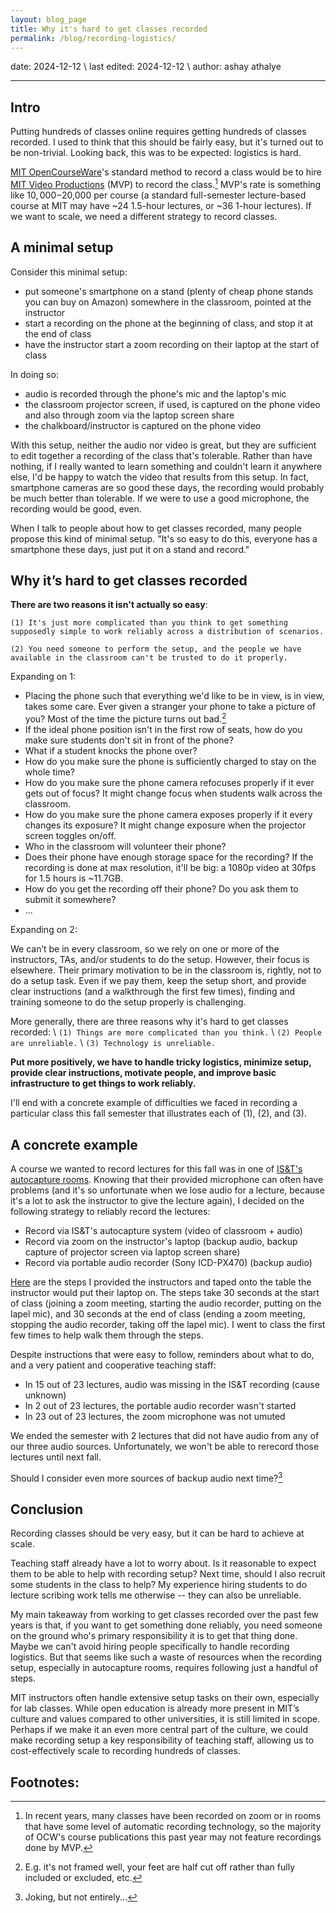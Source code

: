 ```yaml
---
layout: blog_page
title: Why it's hard to get classes recorded
permalink: /blog/recording-logistics/
---
```


date: 2024-12-12 \\
last edited: 2024-12-12 \\
author: ashay athalye

---

## Intro

Putting hundreds of classes online requires getting hundreds of classes recorded. I used to think that this should be fairly easy, but it's turned out to be non-trivial. Looking back, this was to be expected: logistics is hard.

[MIT OpenCourseWare](https://ocw.mit.edu/)'s standard method to record a class would be to hire [MIT Video Productions](https://mvp.mit.edu/) (MVP) to record the class.[^1] MVP's rate is something like $10,000-$20,000 per course (a standard full-semester lecture-based course at MIT may have ~24 1.5-hour lectures, or ~36 1-hour lectures). If we want to scale, we need a different strategy to record classes.

## A minimal setup

Consider this minimal setup:
- put someone's smartphone on a stand (plenty of cheap phone stands you can buy on Amazon) somewhere in the classroom, pointed at the instructor
- start a recording on the phone at the beginning of class, and stop it at the end of class
- have the instructor start a zoom recording on their laptop at the start of class

In doing so:
- audio is recorded through the phone's mic and the laptop's mic
- the classroom projector screen, if used, is captured on the phone video and also through zoom via the laptop screen share
- the chalkboard/instructor is captured on the phone video

With this setup, neither the audio nor video is great, but they are sufficient to edit together a recording of the class that's tolerable. Rather than have nothing, if I really wanted to learn something and couldn't learn it anywhere else, I'd be happy to watch the video that results from this setup. In fact, smartphone cameras are so good these days, the recording would probably be much better than tolerable. If we were to use a good microphone, the recording would be good, even.

When I talk to people about how to get classes recorded, many people propose this kind of minimal setup. "It's so easy to do this, everyone has a smartphone these days, just put it on a stand and record." 

## Why it’s hard to get classes recorded

<b>There are two reasons it isn't actually so easy</b>:

`(1) It's just more complicated than you think to get something supposedly simple to work reliably across a distribution of scenarios.`

`(2) You need someone to perform the setup, and the people we have available in the classroom can't be trusted to do it properly.`

Expanding on 1:
- Placing the phone such that everything we'd like to be in view, is in view, takes some care. Ever given a stranger your phone to take a picture of you? Most of the time the picture turns out bad.[^2]
- If the ideal phone position isn't in the first row of seats, how do you make sure students don't sit in front of the phone?
- What if a student knocks the phone over?
- How do you make sure the phone is sufficiently charged to stay on the whole time?
- How do you make sure the phone camera refocuses properly if it ever gets out of focus? It might change focus when students walk across the classroom.
- How do you make sure the phone camera exposes properly if it every changes its exposure? It might change exposure when the projector screen toggles on/off.
- Who in the classroom will volunteer their phone?
- Does their phone have enough storage space for the recording? If the recording is done at max resolution, it'll be big: a 1080p video at 30fps for 1.5 hours is ~11.7GB.
- How do you get the recording off their phone? Do you ask them to submit it somewhere?
- ...

Expanding on 2:

We can’t be in every classroom, so we rely on one or more of the instructors, TAs, and/or students to do the setup. However, their focus is elsewhere. Their primary motivation to be in the classroom is, rightly, not to do a setup task. Even if we pay them, keep the setup short, and provide clear instructions (and a walkthrough the first few times), finding and training someone to do the setup properly is challenging. 

More generally, there are three reasons why it's hard to get classes recorded: \\
`(1) Things are more complicated than you think.` \\
`(2) People are unreliable.` \\
`(3) Technology is unreliable.`

<b>Put more positively, we have to handle tricky logistics, minimize setup, provide clear instructions, motivate people, and improve basic infrastructure to get things to work reliably.</b>

I'll end with a concrete example of difficulties we faced in recording a particular class this fall semester that illustrates each of (1), (2), and (3).

## A concrete example
A course we wanted to record lectures for this fall was in one of [IS&T's autocapture rooms](https://ist.mit.edu/lecture-capture). Knowing that their provided microphone can often have problems (and it's so unfortunate when we lose audio for a lecture, because it's a lot to ask the instructor to give the lecture again), I decided on the following strategy to reliably record the lectures:

- Record via IS&T's autocapture system (video of classroom + audio)
- Record via zoom on the instructor's laptop (backup audio, backup capture of projector screen via laptop screen share)
- Record via portable audio recorder (Sony ICD-PX470) (backup audio)

[Here](https://docs.google.com/document/d/16vF_MX7bxhcjGaXRgk-oBxtmUeE5uw-GhoREdBth_EA/edit?usp=sharing) are the steps I provided the instructors and taped onto the table the instructor would put their laptop on. The steps take 30 seconds at the start of class (joining a zoom meeting, starting the audio recorder, putting on the lapel mic), and 30 seconds at the end of class (ending a zoom meeting, stopping the audio recorder, taking off the lapel mic). I went to class the first few times to help walk them through the steps.

Despite instructions that were easy to follow, reminders about what to do, and a very patient and cooperative teaching staff:
- In 15 out of 23 lectures, audio was missing in the IS&T recording (cause unknown)
- In 2 out of 23 lectures, the portable audio recorder wasn't started
- In 23 out of 23 lectures, the zoom microphone was not umuted

We ended the semester with 2 lectures that did not have audio from any of our three audio sources. Unfortunately, we won't be able to rerecord those lectures until next fall. 

Should I consider even more sources of backup audio next time?[^3]

## Conclusion

Recording classes should be very easy, but it can be hard to achieve at scale. 

Teaching staff already have a lot to worry about. Is it reasonable to expect them to be able to help with recording setup? Next time, should I also recruit some students in the class to help? My experience hiring students to do lecture scribing work tells me otherwise -- they can also be unreliable. 

My main takeaway from working to get classes recorded over the past few years is that, if you want to get something done reliably, you need someone on the ground who's primary responsibility it is to get that thing done. Maybe we can't avoid hiring people specifically to handle recording logistics. But that seems like such a waste of resources when the recording setup, especially in autocapture rooms, requires following just a handful of steps. 

MIT instructors often handle extensive setup tasks on their own, especially for lab classes. While open education is already more present in MIT’s culture and values compared to other universities, it is still limited in scope. Perhaps if we make it an even more central part of the culture, we could make recording setup a key responsibility of teaching staff, allowing us to cost-effectively scale to recording hundreds of classes.

## Footnotes:

[^1]: In recent years, many classes have been recorded on zoom or in rooms that have some level of automatic recording technology, so the majority of OCW's course publications this past year may not feature recordings done by MVP. 
[^2]: E.g. it's not framed well, your feet are half cut off rather than fully included or excluded, etc.
[^3]: Joking, but not entirely...
